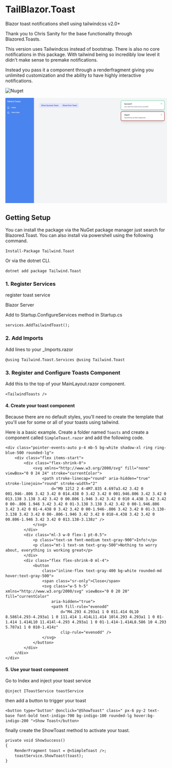 # TailBlazor.Toast

Blazor toast notifications shell using tailwindcss v2.0+



Thank you to Chris Sanity for the base functionality through Blazored.Toasts.

This version uses Tailwindcss instead of bootstrap. There is also no core notifications in this package. With tailwind being so incredibly low level it didn't make sense to premake notifications.

Instead you pass it a component through a renderfragment giving you unlimited customization and the ability to have highly interactive notifications.

![Nuget](https://img.shields.io/nuget/v/tailwind.toast.svg)

![Demo](screenshot.png)

## Getting Setup

You can install the package via the NuGet package manager just search for Blazored.Toast. You can also install via powershell using the following command.

`Install-Package Tailwind.Toast`

Or via the dotnet CLI.

`dotnet add package Tailwind.Toast`

### 1. Register Services

register toast service

Blazor Server

Add to Startup.ConfigureServices method in Startup.cs

`services.AddTailwindToast();`

### 2. Add Imports

Add lines to your _Imports.razor

`@using Tailwind.Toast.Services
@using Tailwind.Toast`

### 3. Register and Configure Toasts Component

Add this to the top of your MainLayout.razor component.

`<TailwindToasts />`

#### 4. Create your toast component

Because there are no default styles, you'll need to create the template that you'll use for some or all of your toasts using tailwind.

Here is a basic example. Create a folder named `Toasts` and create a component called `SimpleToast.razor` and add the following code.

```
<div class="pointer-events-auto p-4 mb-5 bg-white shadow-xl ring ring-blue-500 rounded-lg">
    <div class="flex items-start">
        <div class="flex-shrink-0">
            <svg xmlns="http://www.w3.org/2000/svg" fill="none" viewBox="0 0 24 24" stroke="currentColor">
                <path stroke-linecap="round" aria-hidden="true" stroke-linejoin="round" stroke-width="2"
                    d="M9 12l2 2 4-4M7.835 4.697a3.42 3.42 0 001.946-.806 3.42 3.42 0 014.438 0 3.42 3.42 0 001.946.806 3.42 3.42 0 013.138 3.138 3.42 3.42 0 00.806 1.946 3.42 3.42 0 010 4.438 3.42 3.42 0 00-.806 1.946 3.42 3.42 0 01-3.138 3.138 3.42 3.42 0 00-1.946.806 3.42 3.42 0 01-4.438 0 3.42 3.42 0 00-1.946-.806 3.42 3.42 0 01-3.138-3.138 3.42 3.42 0 00-.806-1.946 3.42 3.42 0 010-4.438 3.42 3.42 0 00.806-1.946 3.42 3.42 0 013.138-3.138z" />
            </svg>
        </div>
        <div class="ml-3 w-0 flex-1 pt-0.5">
            <p class="text-sm font-medium text-gray-900">Info!</p>
            <p class="mt-1 text-sm text-gray-500">Nothing to worry about, everything is working great</p>
        </div>
        <div class="flex flex-shrink-0 ml-4">
            <button
                class="inline-flex text-gray-400 bg-white rounded-md hover:text-gray-500">
                <span class="sr-only">Close</span>
                <svg class="w-5 h-5" xmlns="http://www.w3.org/2000/svg" viewBox="0 0 20 20" fill="currentColor"
                    aria-hidden="true">
                    <path fill-rule="evenodd"
                        d="M4.293 4.293a1 1 0 011.414 0L10 8.586l4.293-4.293a1 1 0 111.414 1.414L11.414 10l4.293 4.293a1 1 0 01-1.414 1.414L10 11.414l-4.293 4.293a1 1 0 01-1.414-1.414L8.586 10 4.293 5.707a1 1 0 010-1.414z"
                        clip-rule="evenodd" />
                </svg>
            </button>
        </div>
    </div>
</div>
```

#### 5. Use your toast component

Go to Index and inject your toast service

`@inject IToastService toastService`

then add a button to trigger your toast

```
<button type="button" @onclick="@ShowToast" class=" px-6 py-2 text-base font-bold text-indigo-700 bg-indigo-100 rounded-lg hover:bg-indigo-200 ">Show Toast</button>
```

finally create the ShowToast method to activate your toast.

```
private void ShowSuccess()
{
    RenderFragment toast = @<SimpleToast />;
    toastService.ShowToast(toast);
}
```
